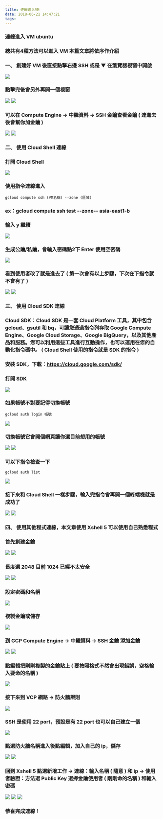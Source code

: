 ```yaml
---
title: 連線進入VM
date: 2018-06-21 14:47:21
tags:
---
```


### 連線進入 VM ubuntu

### 總共有4種方法可以進入 VM 本篇文章將依序作介紹

### 一、 創建好 VM 後直接點擊右邊 SSH 或是 ▼ 在瀏覽器視窗中開啟

![ ](images/1.png)

### 點擊完後會另外再開一個視窗

![ ](images/2.png)
![ ](images/3.png)

### 可以在 Compute Engine → 中繼資料 → SSH 金鑰查看金鑰 ( 連進去後會幫你加金鑰 )

![ ](images/4.png)
![ ](images/5.png)

### 二、 使用 Cloud Shell 連線

### 打開 Cloud Shell

![ ](images/6.1.png)

### 使用指令連線進入

```
gcloud compute ssh (VM名稱) --zone (區域)
```

### ex：gcloud compute ssh test \--zone\-- asia-east1-b

### 輸入 y 繼續

![ ](images/7.png)

### 生成公鑰/私鑰，會輸入密碼點2下 Enter 使用空密碼

![ ](images/8.png)

### 看到使用者改了就是進去了 ( 第一次會有以上步驟，下次在下指令就不會有了 )

![ ](images/9.png)
![ ](images/10.png)

### 三、 使用 Cloud SDK 連線

### Cloud SDK：Cloud SDK 是一套 Cloud Platform 工具，其中包含 gcloud、gsutil 和 bq，可讓您透過指令列存取 Google Compute Engine、Google Cloud Storage、Google BigQuery，以及其他產品和服務。您可以利用這些工具進行互動操作，也可以運用在您的自動化指令碼中。 ( Cloud Shell 使用的指令就是 SDK 的指令 )

### 安裝 SDK，下載：https://cloud.google.com/sdk/ 

### 打開 SDK 

![ ](images/11.1.png)

### 如果帳號不對要記得切換帳號

```
gcloud auth login 帳號
```

![ ](images/12.png)

### 切換帳號它會開個網頁讓你選目前想用的帳號

![ ](images/14.png)
![ ](images/15.png)

### 可以下指令檢查一下

```
gcloud auth list
```

![ ](images/13.png)

### 接下來和 Cloud Shell 一樣步驟，輸入完指令會再開一個終端機就是成功了

![ ](images/17.png)
![ ](images/16.png)

### 四、 使用其他程式連線，本文章使用 Xshell 5 可以使用自己熟悉程式


### 首先創建金鑰

![ ](images/18.png)
![ ](images/19.png)

### 長度選 2048 目前 1024 已經不太安全

![ ](images/20.png)
![ ](images/21.png)

### 設定密碼和名稱

![ ](images/22.png)

### 複製金鑰或儲存

![ ](images/23.png)

### 到 GCP Compute Engine → 中繼資料 → SSH 金鑰 添加金鑰

![ ](images/4.png)
![ ](images/5.png)

### 點編輯把剛剛複製的金鑰貼上 ( 要按照格式不然會出現錯誤，空格輸入要命的名稱 )

![ ](images/24.png)

### 接下來到 VCP 網路 → 防火牆規則

![ ](images/25.png)

### SSH 是使用 22 port，預設是有 22 port 也可以自己建立一個

![ ](images/26.png)

### 點選防火牆名稱進入後點編輯，加入自己的 ip，儲存

![ ](images/27.png)
![ ](images/28.png)

### 回到 Xshell 5 點選新增工作 → 連線：輸入名稱 ( 隨意 ) 和 ip → 使用者驗證：方法選 Public Key 選擇金鑰使用者 ( 剛剛命的名稱 ) 和輸入密碼

![ ](images/29.png)
![ ](images/30.png)
![ ](images/31.png)

### 恭喜完成連線！